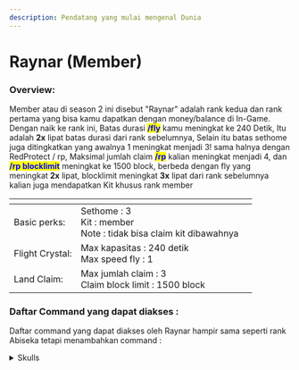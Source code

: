 ```yaml
---
description: Pendatang yang mulai mengenal Dunia
---
```


# Raynar (Member)

### Overview:

Member atau di season 2 ini disebut "Raynar" adalah rank kedua dan rank pertama yang bisa kamu dapatkan dengan money/balance di In-Game.\
Dengan naik ke rank ini, Batas durasi <mark style="color:blue;">**/fly**</mark> kamu meningkat ke 240 Detik, Itu adalah **2x** lipat batas durasi dari rank sebelumnya, Selain itu batas sethome juga ditingkatkan yang awalnya 1 meningkat menjadi 3! sama halnya dengan RedProtect / rp, Maksimal jumlah claim <mark style="color:blue;">**/rp**</mark> kalian meningkat menjadi 4, dan <mark style="color:blue;">**/rp blocklimit**</mark> meningkat ke 1500 block, berbeda dengan fly yang meningkat **2x** lipat, blocklimit meningkat **3x** lipat dari rank sebelumnya kalian juga mendapatkan Kit khusus rank member

<table data-view="cards"><thead><tr><th></th><th></th><th></th></tr></thead><tbody><tr><td>Basic perks:</td><td>Sethome : 3<br>Kit : member<br>Note : tidak bisa claim kit dibawahnya </td><td></td></tr><tr><td>Flight Crystal:</td><td>Max kapasitas : 240 detik<br>Max speed fly : 1</td><td></td></tr><tr><td>Land Claim:</td><td>Max jumlah claim : 3<br>Claim block limit : 1500 block</td><td></td></tr></tbody></table>

### Daftar Command yang dapat diakses :

Daftar command yang dapat diakses oleh Raynar hampir sama seperti rank Abiseka tetapi menambahkan command :

<details>

<summary>Skulls</summary>

Menampilkan info dari skulls yang dipegang, cari skulls berdasarkan nama. Dan kamu bisa menyimpan skulls dibagian favorit : /skulls | /skull search \<pencarian> | /skulls inspect

</details>
